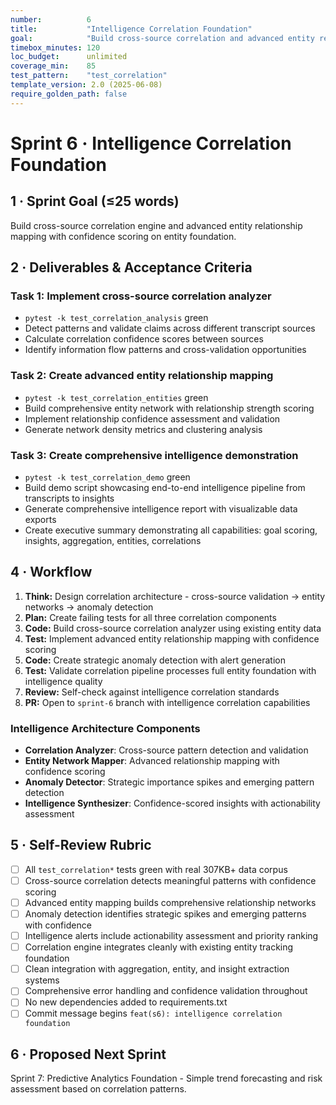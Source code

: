 ```yaml
---
number:          6
title:           "Intelligence Correlation Foundation"
goal:            "Build cross-source correlation and advanced entity relationship mapping with confidence scoring"
timebox_minutes: 120
loc_budget:      unlimited
coverage_min:    85
test_pattern:    "test_correlation"
template_version: 2.0 (2025-06-08)
require_golden_path: false
---
```


# Sprint 6 · Intelligence Correlation Foundation

## **1 · Sprint Goal (≤25 words)**

Build cross-source correlation engine and advanced entity relationship mapping with confidence scoring on entity foundation.

## **2 · Deliverables & Acceptance Criteria**

### Task 1: Implement cross-source correlation analyzer
- `pytest -k test_correlation_analysis` green
- Detect patterns and validate claims across different transcript sources
- Calculate correlation confidence scores between sources
- Identify information flow patterns and cross-validation opportunities

### Task 2: Create advanced entity relationship mapping
- `pytest -k test_correlation_entities` green  
- Build comprehensive entity network with relationship strength scoring
- Implement relationship confidence assessment and validation
- Generate network density metrics and clustering analysis

### Task 3: Create comprehensive intelligence demonstration
- `pytest -k test_correlation_demo` green
- Build demo script showcasing end-to-end intelligence pipeline from transcripts to insights
- Generate comprehensive intelligence report with visualizable data exports
- Create executive summary demonstrating all capabilities: goal scoring, insights, aggregation, entities, correlations

## **4 · Workflow**

1. **Think:** Design correlation architecture - cross-source validation → entity networks → anomaly detection
2. **Plan:** Create failing tests for all three correlation components  
3. **Code:** Build cross-source correlation analyzer using existing entity data
4. **Test:** Implement advanced entity relationship mapping with confidence scoring
5. **Code:** Create strategic anomaly detection with alert generation
6. **Test:** Validate correlation pipeline processes full entity foundation with intelligence quality
7. **Review:** Self-check against intelligence correlation standards
8. **PR:** Open to `sprint-6` branch with intelligence correlation capabilities

### **Intelligence Architecture Components**
- **Correlation Analyzer**: Cross-source pattern detection and validation
- **Entity Network Mapper**: Advanced relationship mapping with confidence scoring  
- **Anomaly Detector**: Strategic importance spikes and emerging pattern detection
- **Intelligence Synthesizer**: Confidence-scored insights with actionability assessment

## **5 · Self-Review Rubric**

- [ ] All `test_correlation*` tests green with real 307KB+ data corpus
- [ ] Cross-source correlation detects meaningful patterns with confidence scoring
- [ ] Advanced entity mapping builds comprehensive relationship networks  
- [ ] Anomaly detection identifies strategic spikes and emerging patterns with confidence
- [ ] Intelligence alerts include actionability assessment and priority ranking
- [ ] Correlation engine integrates cleanly with existing entity tracking foundation
- [ ] Clean integration with aggregation, entity, and insight extraction systems
- [ ] Comprehensive error handling and confidence validation throughout
- [ ] No new dependencies added to requirements.txt
- [ ] Commit message begins `feat(s6): intelligence correlation foundation`

## **6 · Proposed Next Sprint**

Sprint 7: Predictive Analytics Foundation - Simple trend forecasting and risk assessment based on correlation patterns. 